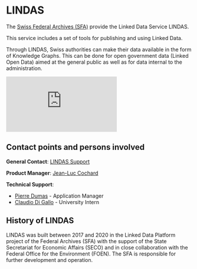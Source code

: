 # LINDAS

The [Swiss Federal Archives (SFA)](https://www.bar.admin.ch/bar/en/home.html) provide the Linked Data Service LINDAS.

This service includes a set of tools for publishing and using Linked Data.

Through LINDAS, Swiss authorities can make their data available in the form of Knowledge Graphs. This can be done for open government data (Linked Open Data) aimed at the general public as well as for data internal to the administration.

<iframe class="item-16-9-ratio" frameborder="0" src="https://www.youtube-nocookie.com/embed/{{ i18n "homePageYouTubeVideoID" }}" allow="clipboard-write; encrypted-media; picture-in-picture; web-share" allowfullscreen></iframe>

## Contact points and persons involved

**General Contact**:
[LINDAS Support](mailto:support.lindas@bar.admin.ch)

**Product Manager**:
[Jean-Luc Cochard](mailto:Jean-luc.cochard@bar.admin.ch)

**Technical Support**:
- [Pierre Dumas](mailto:pierre.dumas@bar.admin.ch) - Application Manager   
- [Claudio Di Gallo](mailto:claudio.digallo@bar.admin.ch) - University Intern

## History of LINDAS

LINDAS was built between 2017 and 2020 in the Linked Data Platform project of the Federal Archives (SFA) with the support of the State Secretariat for Economic Affairs (SECO) and in close collaboration with the Federal Office for the Environment (FOEN). The SFA is responsible for further development and operation.
